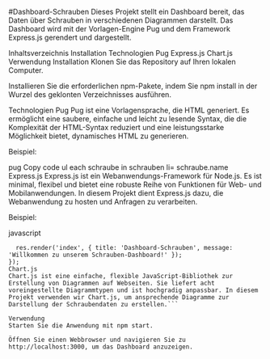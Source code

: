 #Dashboard-Schrauben
Dieses Projekt stellt ein Dashboard bereit, das Daten über Schrauben in verschiedenen Diagrammen darstellt. Das Dashboard wird mit der Vorlagen-Engine Pug und dem Framework Express.js gerendert und dargestellt.

Inhaltsverzeichnis
Installation
Technologien
Pug
Express.js
Chart.js
Verwendung
Installation
Klonen Sie das Repository auf Ihren lokalen Computer.

Installieren Sie die erforderlichen npm-Pakete, indem Sie npm install in der Wurzel des geklonten Verzeichnisses ausführen.

Technologien
Pug
Pug ist eine Vorlagensprache, die HTML generiert. Es ermöglicht eine saubere, einfache und leicht zu lesende Syntax, die die Komplexität der HTML-Syntax reduziert und eine leistungsstarke Möglichkeit bietet, dynamisches HTML zu generieren.

Beispiel:

pug
Copy code
ul
  each schraube in schrauben
    li= schraube.name
Express.js
Express.js ist ein Webanwendungs-Framework für Node.js. Es ist minimal, flexibel und bietet eine robuste Reihe von Funktionen für Web- und Mobilanwendungen. In diesem Projekt dient Express.js dazu, die Webanwendung zu hosten und Anfragen zu verarbeiten.

Beispiel:

javascript

```app.get('/', (req, res) => {
  res.render('index', { title: 'Dashboard-Schrauben', message: 'Willkommen zu unserem Schrauben-Dashboard!' });
});
Chart.js
Chart.js ist eine einfache, flexible JavaScript-Bibliothek zur Erstellung von Diagrammen auf Webseiten. Sie liefert acht voreingestellte Diagrammtypen und ist hochgradig anpassbar. In diesem Projekt verwenden wir Chart.js, um ansprechende Diagramme zur Darstellung der Schraubendaten zu erstellen.```

Verwendung
Starten Sie die Anwendung mit npm start.

Öffnen Sie einen Webbrowser und navigieren Sie zu http://localhost:3000, um das Dashboard anzuzeigen.

